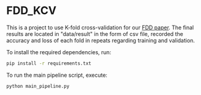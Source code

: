 # FDD_KCV
This is a project to use K-fold cross-validation for our [FDD paper](https://www.sciencedirect.com/science/article/pii/S0168169925006507?dgcid=coauthor#f0005).
The final results are located in "data/result" in the form of csv file, recorded the accuracy and loss of each fold in repeats regarding training and validation.

To install the required dependencies, run:

```bash
pip install -r requirements.txt
```

To run the main pipeline script, execute:
```bash
python main_pipeline.py
```
